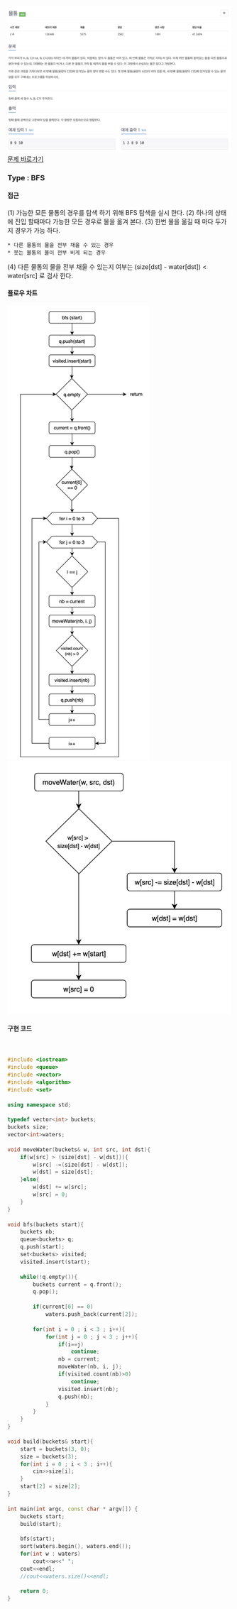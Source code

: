 ![Problem](https://raw.githubusercontent.com/seongjinkime/problem-solving/master/images/2251.png)
[문제 바로가기](https://www.acmicpc.net/problem/2251)
### Type : BFS

#### 접근
(1) 가능한 모든 물통의 경우를 탐색 하기 위해 BFS 탐색을 실시 한다.
(2) 하나의 상태에 진입 할때마다 가능한 모든 경우로 물을 옮겨 본다.
(3) 한번 물을 옮길 때 마다 두가지 경우가 가능 하다.
```
* 다른 물통의 물을 전부 채울 수 있는 경우
* 붓는 물통의 물이 전부 비게 되는 경우
```
(4) 다른 물통의 물을 전부 채울 수 있는지 여부는 (size[dst] - water[dst]) < water[src] 로 검사 한다.

#### 플로우 차트
![Problem](https://raw.githubusercontent.com/seongjinkime/problem-solving/master/images/2251_bfs.png)
![Problem](https://raw.githubusercontent.com/seongjinkime/problem-solving/master/images/2251_movewater.png)
#### 구현 코드



```cpp


#include <iostream>
#include <queue>
#include <vector>
#include <algorithm>
#include <set>

using namespace std;

typedef vector<int> buckets;
buckets size;
vector<int>waters;

void moveWater(buckets& w, int src, int dst){
    if(w[src] > (size[dst] - w[dst])){
        w[src] -=(size[dst] - w[dst]);
        w[dst] = size[dst];
    }else{
        w[dst] += w[src];
        w[src] = 0;
    }
}

void bfs(buckets start){
    buckets nb;
    queue<buckets> q;
    q.push(start);
    set<buckets> visited;
    visited.insert(start);

    while(!q.empty()){
        buckets current = q.front();
        q.pop();

        if(current[0] == 0)
            waters.push_back(current[2]);

        for(int i = 0 ; i < 3 ; i++){
            for(int j = 0 ; j < 3 ; j++){
                if(i==j)
                    continue;
                nb = current;
                moveWater(nb, i, j);
                if(visited.count(nb)>0)
                    continue;
                visited.insert(nb);
                q.push(nb);
            }
        }
    }
}

void build(buckets& start){
    start = buckets(3, 0);
    size = buckets(3);
    for(int i = 0 ; i < 3 ; i++){
        cin>>size[i];
    }
    start[2] = size[2];
}

int main(int argc, const char * argv[]) {
    buckets start;
    build(start);

    bfs(start);
    sort(waters.begin(), waters.end());
    for(int w : waters)
        cout<<w<<" ";
    cout<<endl;
    //cout<<waters.size()<<endl;

    return 0;
}


```
